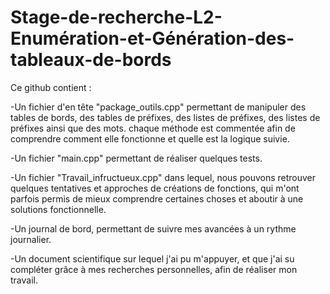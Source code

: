 # Stage-de-recherche-L2-Enumération-et-Génération-des-tableaux-de-bords

Ce github contient : 

-Un fichier d'en tête "package_outils.cpp" permettant de manipuler des tables de bords, des tables de préfixes, des listes de préfixes, des listes de préfixes ainsi   que des mots.
  chaque méthode est commentée afin de comprendre comment elle fonctionne et quelle est la logique suivie.

-Un fichier "main.cpp" permettant de réaliser quelques tests.

-Un fichier "Travail_infructueux.cpp" dans lequel, nous pouvons retrouver quelques tentatives et approches de créations de fonctions, qui m'ont parfois permis de     mieux comprendre certaines choses et aboutir à une solutions fonctionnelle.

-Un journal de bord, permettant de suivre mes avancées à un rythme journalier.

-Un document scientifique sur lequel j'ai pu m'appuyer, et que j'ai su compléter grâce à mes recherches personnelles, afin de réaliser mon travail. 
